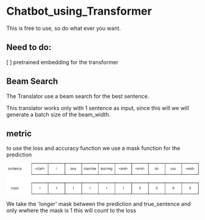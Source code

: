 # Chatbot_using_Transformer

This is free to use, so do what ever you want.


## Need to do:
[ ] pretrained embedding for the transformer

## Beam Search

The Translator use a beam search for the best sentence. 

This translator works only with 1 sentence as input, since this will we will generate a batch size of the beam_width.

## metric
to use the loss and accuracy function we use a mask function for the prediction

![Alt text](pics/prediction_mask.png?raw=true "model")


We take the 'longer' mask between the prediction and true_sentence and only wwhere the mask is 1 this will count to the loss
